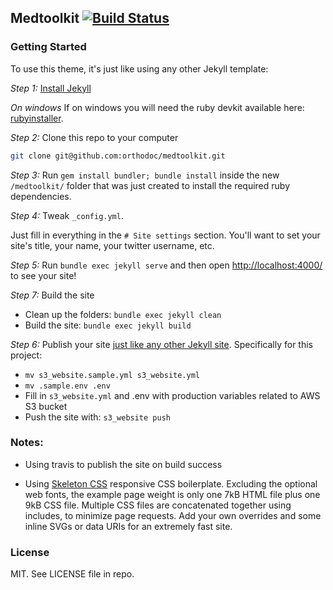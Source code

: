 ## Medtoolkit [![Build Status](https://travis-ci.org/orthodoc/medtoolkit.svg?branch=master)](https://travis-ci.org/orthodoc/medtoolkit)

### Getting Started

To use this theme, it's just like using any other Jekyll template:

*Step 1:* [Install Jekyll](https://jekyllrb.com/docs/installation/)

*On windows*
If on windows you will need the ruby devkit available here: [rubyinstaller](http://rubyinstaller.org/).

*Step 2:* Clone this repo to your computer

```bash
git clone git@github.com:orthodoc/medtoolkit.git
```

*Step 3:* Run `gem install bundler; bundle install` inside the new `/medtoolkit/` folder that was just created to install the required ruby dependencies.

*Step 4:* Tweak `_config.yml`.

Just fill in everything in the `# Site settings` section.
You'll want to set your site's title, your name, your twitter username, etc.

*Step 5:* Run `bundle exec jekyll serve` and then open
[http://localhost:4000/](http://localhost:4000/) to see your site!

*Step 7:* Build the site

- Clean up the folders: `bundle exec jekyll clean`
- Build the site: `bundle exec jekyll build`

*Step 6:* Publish your site
[just like any other Jekyll site](https://jekyllrb.com/docs/deployment-methods/).
Specifically for this project:

- `mv s3_website.sample.yml s3_website.yml`
- `mv .sample.env .env`
- Fill in `s3_website.yml` and .env with production variables related to AWS S3 bucket
- Push the site with: `s3_website push`

### Notes:

- Using travis to publish the site on build success

- Using [Skeleton CSS](http://getskeleton.com/) responsive CSS boilerplate.
  Excluding the optional web fonts, the example page weight is only one 7kB HTML file plus one 9kB CSS file. Multiple CSS files are concatenated together using includes, to minimize page requests. Add your own overrides and some inline SVGs or data URIs for an extremely fast site.

### License

MIT. See LICENSE file in repo.
